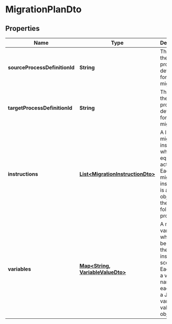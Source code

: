 

# MigrationPlanDto


## Properties

Name | Type | Description | Notes
------------ | ------------- | ------------- | -------------
**sourceProcessDefinitionId** | **String** | The id of the source process definition for the migration. |  [optional]
**targetProcessDefinitionId** | **String** | The id of the target process definition for the migration. |  [optional]
**instructions** | [**List&lt;MigrationInstructionDto&gt;**](MigrationInstructionDto.md) | A list of migration instructions which map equal activities. Each migration instruction is a JSON object with the following properties: |  [optional]
**variables** | [**Map&lt;String, VariableValueDto&gt;**](VariableValueDto.md) | A map of variables which will be set into the process instances&#39; scope. Each key is a variable name and each value a JSON variable value object. |  [optional]



